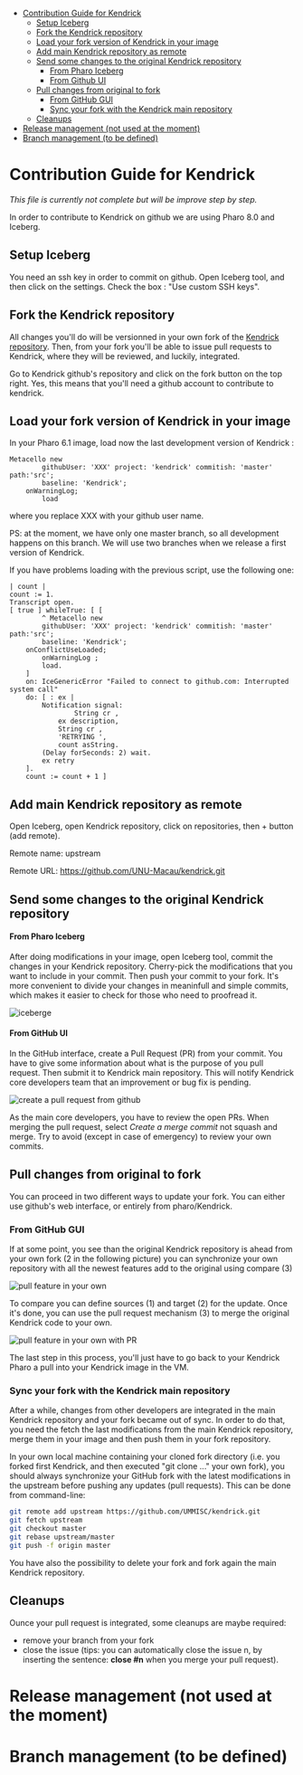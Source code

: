 <!-- START doctoc generated TOC please keep comment here to allow auto update -->
<!-- DON'T EDIT THIS SECTION, INSTEAD RE-RUN doctoc TO UPDATE -->
- [Contribution Guide for Kendrick](#contribution-guide-for-Kendrick)
  - [Setup Iceberg](#setup-iceberg)
  - [Fork the Kendrick repository](#fork-the-kendrick-repository)
  - [Load your fork version of Kendrick in your image](#load-your-fork-version-of-Kendrick-in-your-image)
  - [Add main Kendrick repository as remote](#add-main-kendrick-repository-as-remote)
  - [Send some changes to the original Kendrick repository](#send-some-changes-to-the-original-Kendrick-repository)
      - [From Pharo Iceberg](#from-pharo-iceberg)
      - [From Github UI](#from-github-ui)
  - [Pull changes from original to fork](#pull-changes-from-original-to-fork)
    - [From GitHub GUI](#from-github-gui)
    - [Sync your fork with the Kendrick main repository](#sync-your-fork-with-the-Kendrick-main-repository)
  - [Cleanups](#cleanups)
- [Release management (not used at the moment)](#release-management-not-used-at-the-moment)
- [Branch management (to be defined)](#branch-management-to-be-defined)

<!-- END doctoc generated TOC please keep comment here to allow auto update -->

# Contribution Guide for Kendrick

*This file is currently not complete but will be improve step by step.*

In order to contribute to Kendrick on github we are using Pharo 8.0 and Iceberg.

## Setup Iceberg

You need an ssh key in order to commit on github. Open Iceberg tool, and then click on the settings. Check the box : "Use custom SSH keys".

## Fork the Kendrick repository

All changes you'll do will be versionned in your own fork of the [Kendrick repository](https://github.com/UNU-Macau/kendrick). Then, from your fork you'll be able to issue pull requests to Kendrick, where they will be reviewed, and luckily, integrated.

Go to Kendrick github's repository and click on the fork button on the top right. Yes, this means that you'll need a github account to contribute to kendrick.

## Load your fork version of Kendrick in your image

In your Pharo 6.1 image, load now the last development version of Kendrick :

```Smalltalk
Metacello new
        githubUser: 'XXX' project: 'kendrick' commitish: 'master' path:'src';
        baseline: 'Kendrick';
	onWarningLog;
        load
```
where you replace XXX with your github user name.

PS: at the moment, we have only one master branch, so all development happens on this branch. We will use two branches when we release a first version of Kendrick.

If you have problems loading with the previous script, use the following one:

```Smalltalk
| count |
count := 1.
Transcript open.
[ true ] whileTrue: [ [
		^ Metacello new
		githubUser: 'XXX' project: 'kendrick' commitish: 'master' path:'src';
        baseline: 'Kendrick';
	onConflictUseLoaded;
        onWarningLog ;
        load.
	]
	on: IceGenericError "Failed to connect to github.com: Interrupted system call"
	do: [ : ex |
		Notification signal:
	        	String cr ,
			ex description,
			String cr ,
			'RETRYING ',
			count asString.
		(Delay forSeconds: 2) wait.
		ex retry
	].
	count := count + 1 ]
```

## Add main Kendrick repository as remote

Open Iceberg, open Kendrick repository, click on repositories, then + button (add remote).

Remote name: upstream

Remote URL: https://github.com/UNU-Macau/kendrick.git

## Send some changes to the original Kendrick repository

#### From Pharo Iceberg

After doing modifications in your image, open Iceberg tool, commit the changes in your Kendrick repository. Cherry-pick the modifications that you want to include in your commit. Then push your commit to your fork. It's more convenient to divide your changes in meaninfull and simple commits, which makes it easier to check for those who need to proofread it.

![iceberge](images/iceberg_pharo.png)

#### From GitHub UI

In the GitHub interface, create a Pull Request (PR) from your commit.
You have to give some information about what is the purpose of you pull request. Then submit it to Kendrick main repository.
This will notify Kendrick core developers team that an improvement or bug fix is pending.

![create a pull request from github](images/github_pr.png)

As the main core developers, you have to review the open PRs. When merging the pull request, select *Create a merge commit* not  squash and merge. Try to avoid (except in case of emergency) to review your own commits.

## Pull changes from original to fork

You can proceed in two different ways to update your fork. You can either use github's web interface, or entirely from pharo/Kendrick.

### From GitHub GUI

If at some point, you see than the original Kendrick repository is ahead from your own fork (2 in the following picture) you can synchronize your own repository with all the newest features add to the original using compare (3)

![pull feature in your own](images/github_cp.png)

To compare you can define sources (1) and target (2) for the update. Once it's done, you can use the pull request mechanism (3) to merge the original Kendrick code to your own.

![pull feature in your own with PR](images/github_pr_fork.png)

The last step in this process, you'll just have to go back to your Kendrick Pharo a pull into your Kendrick image in the VM.

### Sync your fork with the Kendrick main repository

After a while, changes from other developers are integrated in the main Kendrick repository and your fork became out of sync.
In order to do that, you need the fetch the last modifications from the main Kendrick repository, merge them in your image and then push them in your fork repository.

In your own local machine containing your cloned fork directory (i.e. you forked first Kendrick, and then executed "git clone ..." your own fork), you should always synchronize your GitHub fork with the latest modifications in the upstream before pushing any updates (pull requests). This can be done from command-line:

```bash
git remote add upstream https://github.com/UMMISC/kendrick.git
git fetch upstream
git checkout master
git rebase upstream/master
git push -f origin master
```

You have also the possibility to delete your fork and fork again the main Kendrick repository.

## Cleanups

Ounce your pull request is integrated, some cleanups are maybe required:
- remove your branch from your fork
- close the issue (tips: you can automatically close the issue n, by inserting the sentence: **close #n** when you merge your pull request).

# Release management (not used at the moment)

# Branch management (to be defined)

